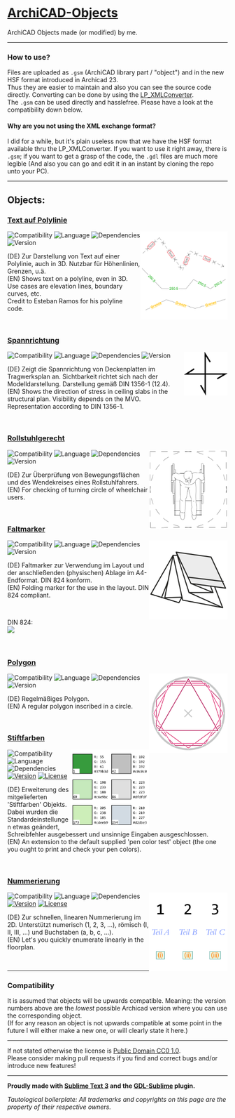 # [ArchiCAD-Objects](https://github.com/runxel/ArchiCAD-Objects)
ArchiCAD Objects made (or modified) by me.

---

### How to use?
Files are uploaded as `.gsm` (ArchiCAD library part / "object") and in the new HSF format introduced in Archicad 23.   
Thus they are easier to maintain and also you can see the source code directly. Converting can be done by using the [LP_XMLConverter](http://gdl.graphisoft.com/tips-and-tricks/how-to-use-the-lp_xmlconverter-tool/).  
The `.gsm` can be used directly and hasslefree. Please have a look at the compatibility down below.

#### Why are you not using the XML exchange format?
I did for a while, but it's plain useless now that we have the HSF format available thru the LP_XMLConverter. If you want to use it right away, there is `.gsm`; if you want to get a grasp of the code, the `.gdl` files are much more legible (And also you can go and edit it in an instant by cloning the repo unto your PC).


---

## Objects:

### [Text auf Polylinie](Objects/Text_auf_Polylinie)

<img align="right" width=200 src="Objects/Text_auf_Polylinie/Text_auf_Polylinie/images/Picture_0.png">

![Compatibility](https://img.shields.io/badge/compatibility-v20_build_6005_▲-lightgrey?style=flat-square&logo=archicad&logoColor=white)
![Language](https://img.shields.io/badge/language-GER-lightgrey?style=flat-square)
![Dependencies](https://img.shields.io/badge/dependencies-none-a9dfbf?style=flat-square) 
![Version](https://img.shields.io/badge/version-1.0-2980b9?style=flat-square)

(DE) Zur Darstellung von Text auf einer Polylinie, auch in 3D. Nutzbar für Höhenlinien, Grenzen, u.ä.  
(EN) Shows text on a polyline, even in 3D. Use cases are elevation lines, boundary curves, etc.  
Credit to Esteban Ramos for his polyline code.

<br>

### [Spannrichtung](Objects/Spannrichtung)

<img align="right" width=100 src="Objects/Spannrichtung/Spannrichtung/images/Picture_0.png">

![Compatibility](https://img.shields.io/badge/compatibility-v19_build_5005_▲-lightgrey?style=flat-square&logo=archicad&logoColor=white)
![Language](https://img.shields.io/badge/language-GER-lightgrey?style=flat-square)
![Dependencies](https://img.shields.io/badge/dependencies-"Resize__A__B__ZZYZX"_macro-ff7979?style=flat-square)
![Version](https://img.shields.io/badge/version-2.0-2980b9?style=flat-square)

(DE) Zeigt die Spannrichtung von Deckenplatten im Tragwerksplan an. Sichtbarkeit richtet sich nach der Modelldarstellung. Darstellung gemäß DIN 1356-1 (12.4).  
(EN) Shows the direction of stress in ceiling slabs in the structural plan. Visibility depends on the MVO. Representation according to DIN 1356-1.  

<br>

### [Rollstuhlgerecht](Objects/Rollstuhlgerecht)

<img align="right" width=180 src="Objects/Rollstuhlgerecht/Rollstuhlgerecht/images/Picture_0.png">

![Compatibility](https://img.shields.io/badge/compatibility-v22_▲-lightgrey?style=flat-square&logo=archicad&logoColor=white)
![Language](https://img.shields.io/badge/language-GER-lightgrey?style=flat-square)
![Dependencies](https://img.shields.io/badge/dependencies-none-a9dfbf?style=flat-square)
![Version](https://img.shields.io/badge/version-1.0-2980b9?style=flat-square)

(DE) Zur Überprüfung von Bewegungsflächen und des Wendekreises eines Rollstuhlfahrers.  
(EN) For checking of turning circle of wheelchair users.  

<br>

### [Faltmarker](Objects/Faltmarker)

<img align="right" width=180 src="Objects/Faltmarker/Faltmarker/images/Picture_0.png">

![Compatibility](https://img.shields.io/badge/compatibility-v20_▲-lightgrey?style=flat-square&logo=archicad&logoColor=white)
![Language](https://img.shields.io/badge/language-GER-lightgrey?style=flat-square)
![Dependencies](https://img.shields.io/badge/dependencies-none-a9dfbf?style=flat-square)
![Version](https://img.shields.io/badge/version-1.2-2980b9?style=flat-square)

(DE) Faltmarker zur Verwendung im Layout und der anschließenden (physischen) Ablage im A4-Endformat. DIN 824 konform.  
(EN) Folding marker for the use in the layout. DIN 824 compliant.  

<br>

DIN 824:  
<img width=300 src="https://i.imgur.com/G5TzGH7.png">

<br>

### [Polygon](Objects/Polygon)

<img align="right" width=180 src="Objects/Polygon/Polygon/images/Picture_0.png">

![Compatibility](https://img.shields.io/badge/compatibility-v23_▲-lightgrey?style=flat-square&logo=archicad&logoColor=white)
![Language](https://img.shields.io/badge/language-GER-lightgrey?style=flat-square)
![Dependencies](https://img.shields.io/badge/dependencies-none-a9dfbf?style=flat-square)
![Version](https://img.shields.io/badge/version-1.0-2980b9?style=flat-square)

(DE) Regelmäßiges Polygon.  
(EN) A regular polygon inscribed in a circle.  

<br>

### [Stiftfarben](Objects/Stiftfarben)

<img align="right" width=180 src="Objects/Stiftfarben/Stiftfarben/images/Picture_0.png">

![Compatibility](https://img.shields.io/badge/compatibility-v23_▲-lightgrey?style=flat-square&logo=archicad&logoColor=white)
![Language](https://img.shields.io/badge/language-GER-lightgrey?style=flat-square)
![Dependencies](https://img.shields.io/badge/dependencies-none-a9dfbf?style=flat-square)
[![Version](https://img.shields.io/badge/version-1.0-0086d1?style=flat-square)](objects/Stiftfarben/CHANGELOG.md)
[![License](https://img.shields.io/badge/license-Attribution_4.0-ffd46b?style=flat-square)](https://creativecommons.org/licenses/by/4.0/)

(DE) Erweiterung des mitgelieferten 'Stiftfarben' Objekts. Dabei wurden die Standardeinstellungen etwas geändert, Schreibfehler ausgebessert und unsinnige Eingaben ausgeschlossen.  
(EN) An extension to the default supplied 'pen color test' object (the one you ought to print and check your pen colors).  

<br>

### [Nummerierung](Objects/Nummerierung)

<img align="right" width=180 src="Objects/Nummerierung/Nummerierung/images/Picture_0.png">

![Compatibility](https://img.shields.io/badge/compatibility-v23_▲-lightgrey?style=flat-square&logo=archicad&logoColor=white)
![Language](https://img.shields.io/badge/language-GER-lightgrey?style=flat-square)
![Dependencies](https://img.shields.io/badge/dependencies-none-a9dfbf?style=flat-square)
[![Version](https://img.shields.io/badge/version-1.0-0086d1?style=flat-square)](objects/Nummerierung/CHANGELOG.md)
[![License](https://img.shields.io/badge/license-Attribution_4.0-ffd46b?style=flat-square)](https://creativecommons.org/licenses/by/4.0/)

(DE) Zur schnellen, linearen Nummerierung im 2D. Unterstützt numerisch (1, 2, 3, …), römisch (I, II, III, …) und Buchstaben (a, b, c, …).  
(EN) Let's you quickly enumerate linearly in the floorplan.  

<br>

---

### Compatibility
It is assumed that objects will be upwards compatible. Meaning: the version numbers above are the _lowest_ possible Archicad version where you can use the corresponding object.  
(If for any reason an object is not upwards compatible at some point in the future I will either make a new one, or will clearly state it here.)

---

If not stated otherwise the license is [Public Domain CC0 1.0](https://creativecommons.org/publicdomain/zero/1.0/).  
Please consider making pull requests if you find and correct bugs and/or introduce new features!

---


**Proudly made with [Sublime Text 3](https://www.sublimetext.com/) and the [GDL-Sublime](https://github.com/runxel/GDL-sublime) plugin.**

_Tautological boilerplate: All trademarks and copyrights on this page are the property of their respective owners._
